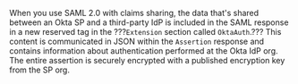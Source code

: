 When you use SAML 2.0 with claims sharing, the data that's shared between an Okta SP and a third-party IdP is included in the SAML response in a new reserved tag in the ???`Extension` section called `OktaAuth`.??? This content is communicated in JSON within the `Assertion` response and contains information about authentication performed at the Okta IdP org. The entire assertion is securely encrypted with a published encryption key from the SP org.
